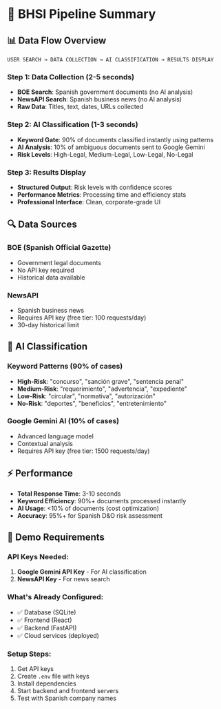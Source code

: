 # 🔄 BHSI Pipeline Summary

## 📊 **Data Flow Overview**

```
USER SEARCH → DATA COLLECTION → AI CLASSIFICATION → RESULTS DISPLAY
```

### **Step 1: Data Collection (2-5 seconds)**

- **BOE Search**: Spanish government documents (no AI analysis)
- **NewsAPI Search**: Spanish business news (no AI analysis)
- **Raw Data**: Titles, text, dates, URLs collected

### **Step 2: AI Classification (1-3 seconds)**

- **Keyword Gate**: 90% of documents classified instantly using patterns
- **AI Analysis**: 10% of ambiguous documents sent to Google Gemini
- **Risk Levels**: High-Legal, Medium-Legal, Low-Legal, No-Legal

### **Step 3: Results Display**

- **Structured Output**: Risk levels with confidence scores
- **Performance Metrics**: Processing time and efficiency stats
- **Professional Interface**: Clean, corporate-grade UI

## 🔍 **Data Sources**

### **BOE (Spanish Official Gazette)**

- Government legal documents
- No API key required
- Historical data available

### **NewsAPI**

- Spanish business news
- Requires API key (free tier: 100 requests/day)
- 30-day historical limit

## 🧠 **AI Classification**

### **Keyword Patterns (90% of cases)**

- **High-Risk**: "concurso", "sanción grave", "sentencia penal"
- **Medium-Risk**: "requerimiento", "advertencia", "expediente"
- **Low-Risk**: "circular", "normativa", "autorización"
- **No-Risk**: "deportes", "beneficios", "entretenimiento"

### **Google Gemini AI (10% of cases)**

- Advanced language model
- Contextual analysis
- Requires API key (free tier: 1500 requests/day)

## ⚡ **Performance**

- **Total Response Time**: 3-10 seconds
- **Keyword Efficiency**: 90%+ documents processed instantly
- **AI Usage**: <10% of documents (cost optimization)
- **Accuracy**: 95%+ for Spanish D&O risk assessment

## 🎯 **Demo Requirements**

### **API Keys Needed:**

1. **Google Gemini API Key** - For AI classification
2. **NewsAPI Key** - For news search

### **What's Already Configured:**

- ✅ Database (SQLite)
- ✅ Frontend (React)
- ✅ Backend (FastAPI)
- ✅ Cloud services (deployed)

### **Setup Steps:**

1. Get API keys
2. Create `.env` file with keys
3. Install dependencies
4. Start backend and frontend servers
5. Test with Spanish company names
